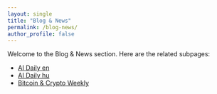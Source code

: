 ```yaml
---
layout: single
title: "Blog & News"
permalink: /blog-news/
author_profile: false
---
```


Welcome to the Blog & News section. Here are the related subpages:

- [AI Daily en](/zoli-blog/ai-daily-en/)
- [AI Daily hu](/zoli-blog/ai-daily-hu/)
- [Bitcoin & Crypto Weekly](/zoli-blog//bitcoin-crypto-weekly/)

